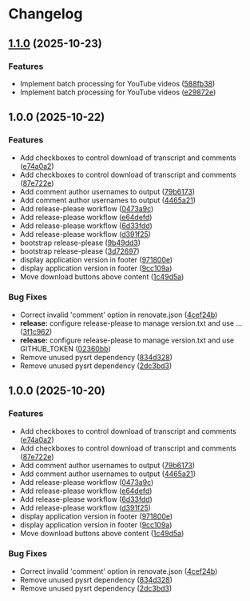 # Changelog

## [1.1.0](https://github.com/azman0101/transcript-comments-dl/compare/v1.0.0...v1.1.0) (2025-10-23)


### Features

* Implement batch processing for YouTube videos ([588fb38](https://github.com/azman0101/transcript-comments-dl/commit/588fb38a5371627b6acf9f27ac529bbc965e763e))
* Implement batch processing for YouTube videos ([e29872e](https://github.com/azman0101/transcript-comments-dl/commit/e29872e8fc4326ee6baa30b47a2eb44130b42ec6))

## 1.0.0 (2025-10-22)


### Features

* Add checkboxes to control download of transcript and comments ([e74a0a2](https://github.com/azman0101/transcript-comments-dl/commit/e74a0a2940f4d20238aeefc4ac3a8f4b984a7a71))
* Add checkboxes to control download of transcript and comments ([87e722e](https://github.com/azman0101/transcript-comments-dl/commit/87e722e9ff3e0231fd361840e8ceda5336025f39))
* Add comment author usernames to output ([79b6173](https://github.com/azman0101/transcript-comments-dl/commit/79b6173c173ce7d07c2ed448a04ad9058cfccdc7))
* Add comment author usernames to output ([4465a21](https://github.com/azman0101/transcript-comments-dl/commit/4465a216dfae60307668f55824a59af6967fec0f))
* Add release-please workflow ([0473a9c](https://github.com/azman0101/transcript-comments-dl/commit/0473a9c36323c0917d73a49dac311ce99361ef39))
* Add release-please workflow ([e64defd](https://github.com/azman0101/transcript-comments-dl/commit/e64defdf0b584e7a91e2bf4dd44be335c73c2452))
* Add release-please workflow ([6d33fdd](https://github.com/azman0101/transcript-comments-dl/commit/6d33fdd02acb0072008401fce98b66e5554c5508))
* Add release-please workflow ([d391f25](https://github.com/azman0101/transcript-comments-dl/commit/d391f259639a2a19dfa2ee3f1153b9446ac09dc8))
* bootstrap release-please ([9b49dd3](https://github.com/azman0101/transcript-comments-dl/commit/9b49dd3084913f41a2e839c6d92677a875c51298))
* bootstrap release-please ([3d72697](https://github.com/azman0101/transcript-comments-dl/commit/3d7269771f0e57d20f2a28a1278b3b6dc933f477))
* display application version in footer ([971800e](https://github.com/azman0101/transcript-comments-dl/commit/971800e48ceb2bbcc539ad462698311ae84713d8))
* display application version in footer ([9cc109a](https://github.com/azman0101/transcript-comments-dl/commit/9cc109a84b55e771eaa0698ce03d1d52736f93f3))
* Move download buttons above content ([1c49d5a](https://github.com/azman0101/transcript-comments-dl/commit/1c49d5a6a166b8a564d842d12e2a772e4588a634))


### Bug Fixes

* Correct invalid 'comment' option in renovate.json ([4cef24b](https://github.com/azman0101/transcript-comments-dl/commit/4cef24b78c977e8da22bdd289a80500f3a8bdfe5))
* **release:** configure release-please to manage version.txt and use … ([3f1c962](https://github.com/azman0101/transcript-comments-dl/commit/3f1c962e16bb4edb28ba06026c8acc12b2306aca))
* **release:** configure release-please to manage version.txt and use GITHUB_TOKEN ([02360bb](https://github.com/azman0101/transcript-comments-dl/commit/02360bb54923db8ed39567e82a473375e39cbfa5))
* Remove unused pysrt dependency ([834d328](https://github.com/azman0101/transcript-comments-dl/commit/834d32864b5b123662bb7bb5e91bb2096af83320))
* Remove unused pysrt dependency ([2dc3bd3](https://github.com/azman0101/transcript-comments-dl/commit/2dc3bd3dcbc147da1b025bebef15e77586e906db))

## 1.0.0 (2025-10-20)


### Features

* Add checkboxes to control download of transcript and comments ([e74a0a2](https://github.com/azman0101/transcript-comments-dl/commit/e74a0a2940f4d20238aeefc4ac3a8f4b984a7a71))
* Add checkboxes to control download of transcript and comments ([87e722e](https://github.com/azman0101/transcript-comments-dl/commit/87e722e9ff3e0231fd361840e8ceda5336025f39))
* Add comment author usernames to output ([79b6173](https://github.com/azman0101/transcript-comments-dl/commit/79b6173c173ce7d07c2ed448a04ad9058cfccdc7))
* Add comment author usernames to output ([4465a21](https://github.com/azman0101/transcript-comments-dl/commit/4465a216dfae60307668f55824a59af6967fec0f))
* Add release-please workflow ([0473a9c](https://github.com/azman0101/transcript-comments-dl/commit/0473a9c36323c0917d73a49dac311ce99361ef39))
* Add release-please workflow ([e64defd](https://github.com/azman0101/transcript-comments-dl/commit/e64defdf0b584e7a91e2bf4dd44be335c73c2452))
* Add release-please workflow ([6d33fdd](https://github.com/azman0101/transcript-comments-dl/commit/6d33fdd02acb0072008401fce98b66e5554c5508))
* Add release-please workflow ([d391f25](https://github.com/azman0101/transcript-comments-dl/commit/d391f259639a2a19dfa2ee3f1153b9446ac09dc8))
* display application version in footer ([971800e](https://github.com/azman0101/transcript-comments-dl/commit/971800e48ceb2bbcc539ad462698311ae84713d8))
* display application version in footer ([9cc109a](https://github.com/azman0101/transcript-comments-dl/commit/9cc109a84b55e771eaa0698ce03d1d52736f93f3))
* Move download buttons above content ([1c49d5a](https://github.com/azman0101/transcript-comments-dl/commit/1c49d5a6a166b8a564d842d12e2a772e4588a634))


### Bug Fixes

* Correct invalid 'comment' option in renovate.json ([4cef24b](https://github.com/azman0101/transcript-comments-dl/commit/4cef24b78c977e8da22bdd289a80500f3a8bdfe5))
* Remove unused pysrt dependency ([834d328](https://github.com/azman0101/transcript-comments-dl/commit/834d32864b5b123662bb7bb5e91bb2096af83320))
* Remove unused pysrt dependency ([2dc3bd3](https://github.com/azman0101/transcript-comments-dl/commit/2dc3bd3dcbc147da1b025bebef15e77586e906db))
